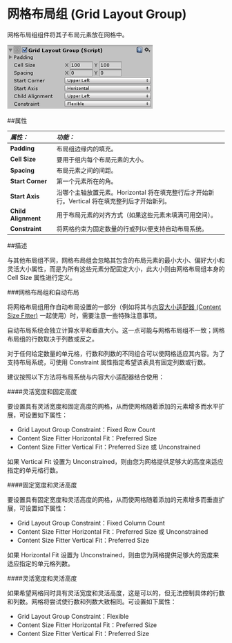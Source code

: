 # 网格布局组 (Grid Layout Group)

网格布局组组件将其子布局元素放在网格中。

![](../uploads/Main/UI_GridLayoutGroupInspector.png) 

##属性

|**_属性：_** |**_功能：_** |
|:---|:---|
|__Padding__ |布局组边缘内的填充。 |
|__Cell Size__ |要用于组内每个布局元素的大小。 |
|__Spacing__ |布局元素之间的间距。 |
|__Start Corner__ |第一个元素所在的角。 |
|__Start Axis__ |沿哪个主轴放置元素。Horizontal 将在填充整行后才开始新行。Vertical 将在填充整列后才开始新列。 |
|__Child Alignment__ |用于布局元素的对齐方式（如果这些元素未填满可用空间）。 |
|__Constraint__ |将网格约束为固定数量的行或列以便支持自动布局系统。 |


##描述

与其他布局组不同，网格布局组会忽略其包含的布局元素的最小大小、偏好大小和灵活大小属性，而是为所有这些元素分配固定大小，此大小则由网格布局组本身的 Cell Size 属性进行定义。


###网格布局组和自动布局

将网格布局组用作自动布局设置的一部分（例如将其与[内容大小适配器 (Content Size Fitter)](script-ContentSizeFitter.html) 一起使用）时，需要注意一些特殊注意事项。

自动布局系统会独立计算水平和垂直大小。这一点可能与网格布局组不一致；网格布局组的行数取决于列数或反之。

对于任何给定数量的单元格，行数和列数的不同组合可以使网格适应其内容。为了支持布局系统，可使用 Constraint 属性指定希望该表具有固定列数或行数。

建议按照以下方法将布局系统与内容大小适配器结合使用：


####灵活宽度和固定高度

要设置具有灵活宽度和固定高度的网格，从而使网格随着添加的元素增多而水平扩展，可设置如下属性：

* Grid Layout Group Constraint：Fixed Row Count
* Content Size Fitter Horizontal Fit：Preferred Size
* Content Size Fitter Vertical Fit：Preferred Size 或 Unconstrained

如果 Vertical Fit 设置为 Unconstrained，则由您为网格提供足够大的高度来适应指定的单元格行数。


####固定宽度和灵活高度

要设置具有固定宽度和灵活高度的网格，从而使网格随着添加的元素增多而垂直扩展，可设置如下属性：

* Grid Layout Group Constraint：Fixed Column Count
* Content Size Fitter Horizontal Fit：Preferred Size 或 Unconstrained
* Content Size Fitter Vertical Fit：Preferred Size

如果 Horizontal Fit 设置为 Unconstrained，则由您为网格提供足够大的宽度来适应指定的单元格列数。


####灵活宽度和灵活高度

如果希望网格同时具有灵活宽度和灵活高度，这是可以的，但无法控制具体的行数和列数。网格将尝试使行数和列数大致相同。可设置如下属性：

* Grid Layout Group Constraint：Flexible
* Content Size Fitter Horizontal Fit：Preferred Size
* Content Size Fitter Vertical Fit：Preferred Size




